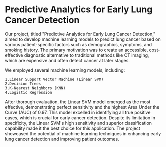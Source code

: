 # Predictive Analytics for Early Lung Cancer Detection

Our project, titled "Predictive Analytics for Early Lung Cancer Detection," aimed to develop machine learning models to predict lung cancer based on various patient-specific factors such as demographics, symptoms, and smoking history. The primary motivation was to create an accessible, cost-effective diagnostic alternative to traditional methods like CT imaging, which are expensive and often detect cancer at later stages.

We employed several machine learning models, including:

    1.Linear Support Vector Machine (Linear SVM)
    2.Decision Trees
    3.K-Nearest Neighbors (KNN)
    4.Logistic Regression

After thorough evaluation, the Linear SVM model emerged as the most effective, demonstrating perfect sensitivity and the highest Area Under the Curve (AUC) of 0.97. This model excelled in identifying all true positive cases, which is crucial for early cancer detection. Despite its limitation in specificity, the Linear SVM's high sensitivity and superior classification capability made it the best choice for this application. The project showcased the potential of machine learning techniques in enhancing early lung cancer detection and improving patient outcomes.
